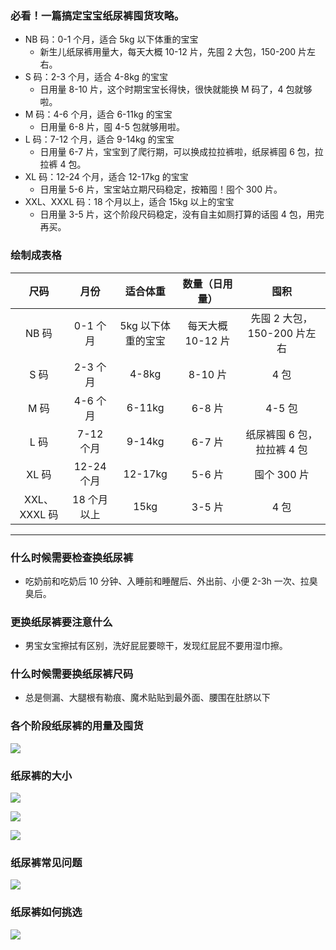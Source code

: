 
### 必看！一篇搞定宝宝纸尿裤囤货攻略。
- NB 码：0-1 个月，适合 5kg 以下体重的宝宝
    - 新生儿纸尿裤用量大，每天大概 10-12 片，先囤 2 大包，150-200 片左右。
- S 码：2-3 个月，适合 4-8kg 的宝宝
    - 日用量 8-10 片，这个时期宝宝长得快，很快就能换 M 码了，4 包就够啦。
- M 码：4-6 个月，适合 6-11kg 的宝宝
    - 日用量 6-8 片，囤 4-5 包就够用啦。
- L 码：7-12 个月，适合 9-14kg 的宝宝
    - 日用量 6-7 片，宝宝到了爬行期，可以换成拉拉裤啦，纸尿裤囤 6 包，拉拉裤 4 包。
- XL 码：12-24 个月，适合 12-17kg 的宝宝
    - 日用量 5-6 片，宝宝站立期尺码稳定，按箱囤！囤个 300 片。
- XXL、XXXL 码：18 个月以上，适合 15kg 以上的宝宝
    - 日用量 3-5 片，这个阶段尺码稳定，没有自主如厕打算的话囤 4 包，用完再买。

### 绘制成表格

|尺码 | 月份 | 适合体重 | 数量（日用量）| 囤积 |
|:----:|:----:|:----:|:----:|:----:|
|NB 码|0-1 个月|5kg 以下体重的宝宝 | 每天大概 10-12 片 | 先囤 2 大包，150-200 片左右 |
|S 码|2-3 个月|4-8kg|8-10 片|4 包 |
|M 码|4-6 个月 | 6-11kg|6-8 片 | 4-5 包 |
|L 码|7-12 个月|9-14kg|6-7 片 | 纸尿裤囤 6 包，拉拉裤 4 包 |
|XL 码|12-24 个月|12-17kg|5-6 片 | 囤个 300 片 |
| XXL、XXXL 码 | 18 个月以上|15kg |  3-5 片 | 4 包|

---

### 什么时候需要检查换纸尿裤
- 吃奶前和吃奶后 10 分钟、入睡前和睡醒后、外出前、小便 2-3h 一次、拉臭臭后。

### 更换纸尿裤要注意什么
- 男宝女宝擦拭有区别，洗好屁屁要晾干，发现红屁屁不要用湿巾擦。

### 什么时候需要换纸尿裤尺码
- 总是侧漏、大腿根有勒痕、魔术贴贴到最外面、腰围在肚脐以下


### 各个阶段纸尿裤的用量及囤货

![](../../../assets/baby/diapers-usage.jpg)

### 纸尿裤的大小

![](../../../assets/baby/diapers-size0.jpg)

![](../../../assets/baby/diapers-size.jpg)

![](../../../assets/baby/diapers-size2.jpg)


### 纸尿裤常见问题

![](../../../assets/baby/diapers-usage-2.jpg)

### 纸尿裤如何挑选

![](../../../assets/baby/diapers-functional.jpg)
